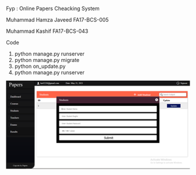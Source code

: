 Fyp : Online Papers Cheacking System


Muhammad Hamza Javeed
FA17-BCS-005

Muhammad Kashif
FA17-BCS-043


Code 
1) python manage.py runserver
2) python manage.py migrate
3) python on_update.py
4) python manage.py runserver

![alt text](https://github.com/Logic-R/Online-Papers-Checking/blob/1ff9760c7b2cca8b239019034956cfe7a8fb7923/media/models/sad.png)
